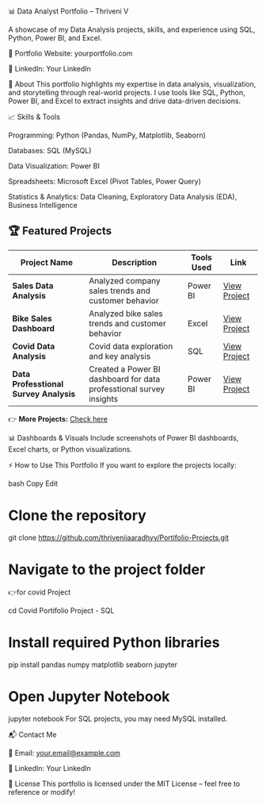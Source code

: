 📊 Data Analyst Portfolio – Thriveni V

A showcase of my Data Analysis projects, skills, and experience using SQL, Python, Power BI, and Excel.

🔗 Portfolio Website: yourportfolio.com 

🔗 LinkedIn: Your LinkedIn


📖 About
This portfolio highlights my expertise in data analysis, visualization, and storytelling through real-world projects. I use tools like SQL, Python, Power BI, and Excel to extract insights and drive data-driven decisions.


📈 Skills & Tools

Programming: Python (Pandas, NumPy, Matplotlib, Seaborn)

Databases: SQL (MySQL)

Data Visualization: Power BI

Spreadsheets: Microsoft Excel (Pivot Tables, Power Query)

Statistics & Analytics: Data Cleaning, Exploratory Data Analysis (EDA), Business Intelligence


## 🏆 Featured Projects  

| Project Name               | Description                                      | Tools Used                 | Link |
|----------------------------|--------------------------------------------------|----------------------------|------|
| **Sales Data Analysis**    | Analyzed company sales trends and customer behavior | Power BI              | [View Project](https://github.com/thriveniiaaradhyy/Portifolio-Projects/tree/main/Sales%20Data%20Analysis%20-%20Power%20BI) |
| **Bike Sales Dashboard** | Analyzed bike sales trends and customer behavior  | Excel | [View Project](https://github.com/thriveniiaaradhyy/Portifolio-Projects/tree/main/Bike%20Sales%20Analysis%20-%20Excel) |
| **Covid Data Analysis** | Covid data exploration and key analysis         | SQL                 | [View Project](https://github.com/thriveniiaaradhyy/Portifolio-Projects/tree/main/Covid%20Portifolio%20Project%20-%20SQL) |
| **Data Professtional Survey Analysis** | Created a Power BI dashboard for data professtional survey insights | Power BI               | [View Project]([#](https://github.com/thriveniiaaradhyy/Portifolio-Projects/tree/main/Data%20Professional%20Survey%20Report%20-%20Power%20BI)) |

👉 **More Projects:** [Check here](#)


📊 Dashboards & Visuals
Include screenshots of Power BI dashboards, Excel charts, or Python visualizations.


⚡ How to Use This Portfolio
If you want to explore the projects locally:

bash
Copy
Edit
# Clone the repository
git clone https://github.com/thriveniiaaradhyy/Portifolio-Projects.git

# Navigate to the project folder

👉for covid Project

cd Covid Portifolio Project - SQL

# Install required Python libraries
pip install pandas numpy matplotlib seaborn jupyter

# Open Jupyter Notebook
jupyter notebook
For SQL projects, you may need MySQL installed.


📬 Contact Me

📧 Email: your.email@example.com

🔗 LinkedIn: Your LinkedIn


📝 License
This portfolio is licensed under the MIT License – feel free to reference or modify!

